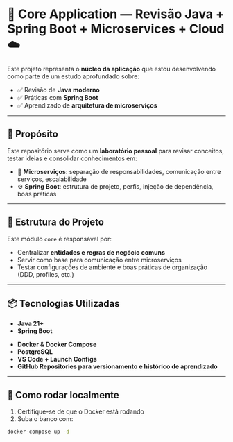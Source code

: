 # 🧠 Core Application — Revisão Java + Spring Boot + Microservices + Cloud ☁️

Este projeto representa o **núcleo da aplicação** que estou desenvolvendo como parte de um estudo aprofundado sobre:

- ✅ Revisão de **Java moderno**
- ✅ Práticas com **Spring Boot**
- ✅ Aprendizado de **arquitetura de microserviços**
<!-- - ✅ Integração com **ambientes cloud** como AWS e Azure -->

---

## 🚀 Propósito

Este repositório serve como um **laboratório pessoal** para revisar conceitos, testar ideias e consolidar conhecimentos em:

- 🧩 **Microserviços**: separação de responsabilidades, comunicação entre serviços, escalabilidade
- ⚙️ **Spring Boot**: estrutura de projeto, perfis, injeção de dependência, boas práticas
<!-- - ☁️ **Cloud & DevOps**: variáveis de ambiente, containers com Docker, deploy em nuvem -->

---

## 🧱 Estrutura do Projeto

Este módulo `core` é responsável por:

- Centralizar **entidades e regras de negócio comuns**
- Servir como base para comunicação entre microserviços
- Testar configurações de ambiente e boas práticas de organização (DDD, profiles, etc.)

---

## 📦 Tecnologias Utilizadas

- **Java 21+**
- **Spring Boot**
<!-- - **Spring Cloud (Config, Gateway, etc.)** -->
- **Docker & Docker Compose**
- **PostgreSQL**
- **VS Code + Launch Configs**
- **GitHub Repositories para versionamento e histórico de aprendizado**

---

## 🧪 Como rodar localmente

1. Certifique-se de que o Docker está rodando
2. Suba o banco com:

```bash
docker-compose up -d
```
